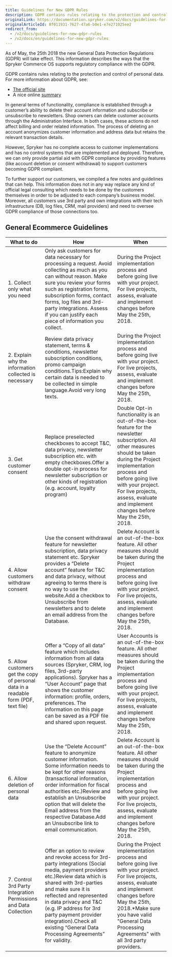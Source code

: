 ```yaml
---
title: Guidelines for New GDPR Rules
description: GDPR contains rules relating to the protection and control of personal data.
originalLink: https://documentation.spryker.com/v2/docs/guidelines-for-new-gdpr-rules
originalArticleId: 8f011931-7627-47a6-b0e1-e7e271025ee2
redirect_from:
  - /v2/docs/guidelines-for-new-gdpr-rules
  - /v2/docs/en/guidelines-for-new-gdpr-rules
---
```


As of May, the 25th 2018 the new General Data Protection Regulations (GDPR) will take effect. This information describes the ways that the Spryker Commerce OS supports regulatory compliance with the GDPR.

GDPR contains rules relating to the protection and control of personal data. 
For more information about GDPR, see:

* [The official site](https://eur-lex.europa.eu/legal-content/EN/TXT/?uri=celex%3A32016R0679)
* A nice online [summary](https://gdpr-info.eu/)

In general terms of functionality, compliance is established through a customer’s ability to delete their account information and subscribe or unsubscribe to newsletters. Shop owners can delete customer accounts through the Administration Interface. In both cases, these actions do not affect billing and order related information. The process of deleting an account anonymizes customer information and address data but retains the relevant transaction details.

However, Spryker has no complete access to customer implementations and has no control systems that are implemented and deployed. Therefore, we can only provide partial aid with GDPR compliance by providing features (like account deletion or consent withdrawal) to support customers becoming GDPR compliant.

To further support our customers, we compiled a few notes and guidelines that can help. This information does not in any way replace any kind of official legal consulting which needs to be done by the customers themselves in order to be adjusted to each company’s business model. Moreover, all customers use 3rd party and own integrations with their tech infrastructure (DB, log files, CRM, mail providers) and need to oversee GDPR compliance of those connections too.

## General Ecommerce Guidelines

| What to do | How | When |
| --- | --- | --- |
|1. Collect only what you need | Only ask customers for data necessary for processing a request. Avoid collecting as much as you can without reason. Make sure you review your forms such as registration forms, subscription forms, contact forms, log files and 3rd-party integrations. Assess if you can justify each piece of information you collect. | During the Project implementation process and before going live with your project. For live projects, assess, evaluate and implement changes before May the 25th, 2018. |
| 2. Explain why the information collected is necessary     | Review data privacy statement, terms & conditions, newsletter subscription conditions, promo campaign conditions.Tips:Explain why certain data is needed to be collected in simple language.Avoid very long texts. | During the Project implementation process and before going live with your project. For live projects, assess, evaluate and implement changes before May the 25th, 2018. |
| 3. Get customer consent | Replace preselected checkboxes to accept T&C, data privacy, newsletter subscription etc. with empty checkboxes.Offer a double opt-in process for newsletter subscription or other kinds of registration (e.g. account, loyalty program) | Double Opt-in functionality is an out-of-the-box feature for the newsletter subscription. All other measures should be taken during the Project implementation process and before going live with your project. For live projects, assess, evaluate and implement changes before May the 25th, 2018. |
| 4. Allow customers withdraw consent | Use the consent withdrawal feature for newsletter subscription, data privacy statement etc. Spryker provides a “Delete account” feature for T&C and data privacy, without agreeing to terms there is no way to use the website.Add a checkbox to Unsubscribe from newsletters and to delete an email address from the Database. | Delete Account is an out-of-the-box feature. All other measures should be taken during the Project implementation process and before going live with your project. For live projects, assess, evaluate and implement changes before May the 25th, 2018. |
| 5. Allow customers get the copy of personal data in a readable form (PDF, text file) | Offer a “Copy of all data” feature which includes information from all data sources (Spryker, CRM, log files, 3rd-party applications). Spryker has a “User Account” page that shows the customer information: profile, orders, preferences. The information on this page can be saved as a PDF file and shared upon request. | User Accounts is an out-of-the-box feature. All other measures should be taken during the Project implementation process and before going live with your project. For live projects, assess, evaluate and implement changes before May the 25th, 2018. |
|              6. Allow deletion of personal data              | Use the “Delete Account” feature to anonymize customer information. Some information needs to be kept for other reasons (transactional information, order information for fiscal authorities etc.)Review and establish an Unsubscribe option that will delete the Email address from the respective Database.Add an Unsubscribe link to email communication. | Delete Account is an out-of-the-box feature. All other measures should be taken during the Project implementation process and before going live with your project. For live projects, assess, evaluate and implement changes before May the 25th, 2018. |
| 7. Control 3rd Party Integration Permissions and Data Collection | Offer an option to review and revoke access for 3rd-party integrations (Social media, payment providers etc.)Review data which is shared with 3rd-parties and make sure it is reflected and represented in data privacy and T&C (e.g. IP address for 3rd party payment provider integration).Check all existing “General Data Processing Agreements” for validity. | During the Project implementation process and before going live with your project. For live projects, assess, evaluate and implement changes before May the 25th, 2018.*Make sure you have valid "General Data Processing Agreements" with all 3rd party providers. |

